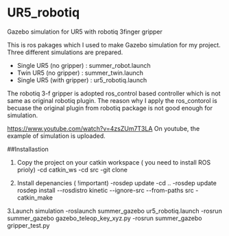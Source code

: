 # UR5_robotiq
Gazebo simulation for UR5 with robotiq 3finger gripper

This is ros pakages which I used to make Gazebo simulation for my project.
Three different simulations are prepared.
 - Single UR5 (no gripper) : summer_robot.launch
 - Twin UR5 (no gripper) : summer_twin.launch
 - Single UR5 (with gripper) : ur5_robotiq.launch
 
The robotiq 3-f gripper is adopted ros_control based controller which is not same as original robotiq plugin. 
The reason why I apply the ros_contorol is becuase the original plugin from robotiq package is not good enough for simulation.

https://www.youtube.com/watch?v=4zsZUm7T3LA
On youtube, the example of simulation is uploaded.

##Installastion

  1. Copy the project on your catkin workspace ( you need to install ROS prioly)
   -cd catkin_ws
   -cd src
   -git clone

   2. Install depenancies ( !important)
   -rosdep update
   -cd ..
   -rosdep update rosdep install --rosdistro kinetic --ignore-src --from-paths src
   -catkin_make

   3.Launch simulation
   -roslaunch summer_gazebo ur5_robotiq.launch 
   -rosrun summer_gazebo gazebo_teleop_key_xyz.py
   -rosrun summer_gazebo gripper_test.py
